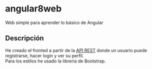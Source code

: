 # angular8web
Web simple para aprender lo básico de Angular

## Descripción
He creado el fronted a partir de la [API REST](https://github.com/ec-dani/API-REST) donde un usuario puede registrarse, hacer login y ver su perfil.<br/>
Para los estilos he usado la librería de Bootstrap.
